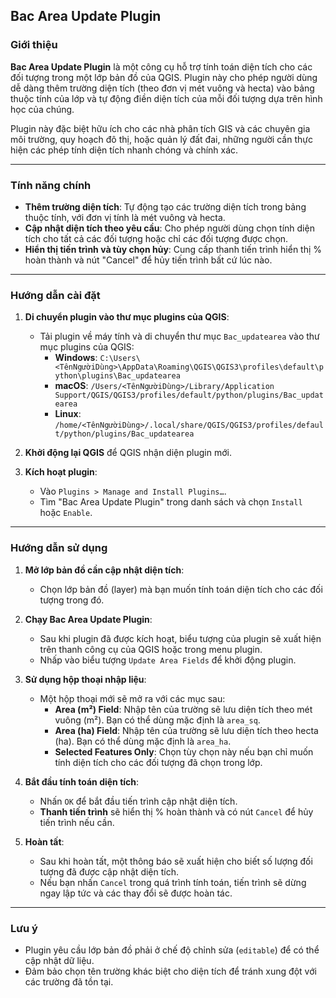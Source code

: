 ## Bac Area Update Plugin

### Giới thiệu
**Bac Area Update Plugin** là một công cụ hỗ trợ tính toán diện tích cho các đối tượng trong một lớp bản đồ của QGIS. Plugin này cho phép người dùng dễ dàng thêm trường diện tích (theo đơn vị mét vuông và hecta) vào bảng thuộc tính của lớp và tự động điền diện tích của mỗi đối tượng dựa trên hình học của chúng.

Plugin này đặc biệt hữu ích cho các nhà phân tích GIS và các chuyên gia môi trường, quy hoạch đô thị, hoặc quản lý đất đai, những người cần thực hiện các phép tính diện tích nhanh chóng và chính xác.

---

### Tính năng chính
- **Thêm trường diện tích**: Tự động tạo các trường diện tích trong bảng thuộc tính, với đơn vị tính là mét vuông và hecta.
- **Cập nhật diện tích theo yêu cầu**: Cho phép người dùng chọn tính diện tích cho tất cả các đối tượng hoặc chỉ các đối tượng được chọn.
- **Hiển thị tiến trình và tùy chọn hủy**: Cung cấp thanh tiến trình hiển thị % hoàn thành và nút "Cancel" để hủy tiến trình bất cứ lúc nào.

---

### Hướng dẫn cài đặt
1. **Di chuyển plugin vào thư mục plugins của QGIS**:
   - Tải plugin về máy tính và di chuyển thư mục `Bac_updatearea` vào thư mục plugins của QGIS:
     - **Windows**: `C:\Users\<TênNgườiDùng>\AppData\Roaming\QGIS\QGIS3\profiles\default\python\plugins\Bac_updatearea`
     - **macOS**: `/Users/<TênNgườiDùng>/Library/Application Support/QGIS/QGIS3/profiles/default/python/plugins/Bac_updatearea`
     - **Linux**: `/home/<TênNgườiDùng>/.local/share/QGIS/QGIS3/profiles/default/python/plugins/Bac_updatearea`

2. **Khởi động lại QGIS** để QGIS nhận diện plugin mới.

3. **Kích hoạt plugin**:
   - Vào `Plugins > Manage and Install Plugins…`.
   - Tìm "Bac Area Update Plugin" trong danh sách và chọn `Install` hoặc `Enable`.

---

### Hướng dẫn sử dụng

1. **Mở lớp bản đồ cần cập nhật diện tích**:
   - Chọn lớp bản đồ (layer) mà bạn muốn tính toán diện tích cho các đối tượng trong đó.

2. **Chạy Bac Area Update Plugin**:
   - Sau khi plugin đã được kích hoạt, biểu tượng của plugin sẽ xuất hiện trên thanh công cụ của QGIS hoặc trong menu plugin.
   - Nhấp vào biểu tượng `Update Area Fields` để khởi động plugin.

3. **Sử dụng hộp thoại nhập liệu**:
   - Một hộp thoại mới sẽ mở ra với các mục sau:
     - **Area (m²) Field**: Nhập tên của trường sẽ lưu diện tích theo mét vuông (m²). Bạn có thể dùng mặc định là `area_sq`.
     - **Area (ha) Field**: Nhập tên của trường sẽ lưu diện tích theo hecta (ha). Bạn có thể dùng mặc định là `area_ha`.
     - **Selected Features Only**: Chọn tùy chọn này nếu bạn chỉ muốn tính diện tích cho các đối tượng đã chọn trong lớp.

4. **Bắt đầu tính toán diện tích**:
   - Nhấn `OK` để bắt đầu tiến trình cập nhật diện tích.
   - **Thanh tiến trình** sẽ hiển thị % hoàn thành và có nút `Cancel` để hủy tiến trình nếu cần.

5. **Hoàn tất**:
   - Sau khi hoàn tất, một thông báo sẽ xuất hiện cho biết số lượng đối tượng đã được cập nhật diện tích.
   - Nếu bạn nhấn `Cancel` trong quá trình tính toán, tiến trình sẽ dừng ngay lập tức và các thay đổi sẽ được hoàn tác.

---

### Lưu ý
- Plugin yêu cầu lớp bản đồ phải ở chế độ chỉnh sửa (`editable`) để có thể cập nhật dữ liệu.
- Đảm bảo chọn tên trường khác biệt cho diện tích để tránh xung đột với các trường đã tồn tại.
